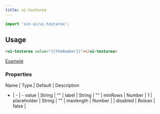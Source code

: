 ```yaml
---
title: ui-textarea
---
```


```js
import 'xin-ui/ui-textarea';
```

## Usage

```html
<ui-textarea value="{{theNumber}}"></ui-textarea>
```

<a class="ui-button ui-button--colored" href="#!/examples/ui-textarea">Example</a>

### Properties

Name | Type | Default | Description
- | - | -
value | String | "" |
label | String | "" |
minRows | Number | 1 |
placeholder | String | "" |
maxlength | Number | |
disabled | Bolean | false |
